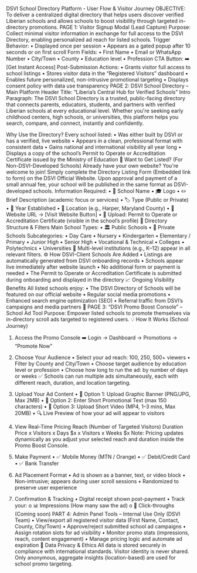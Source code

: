 

DSVI School Directory Platform - User Flow & Visitor Journey
OBJECTIVE:
To deliver a centralized digital directory that helps users discover verified Liberian schools and allows schools to boost visibility through targeted in-directory promotions.
PAGE 1: Visitor Signup Modal (Lead Capture)
Purpose: Collect minimal visitor information in exchange for full access to the DSVI Directory, enabling personalized ad reach for listed schools.
Trigger Behavior:
• Displayed once per session
• Appears as a gated popup after 10 seconds or on first scroll
Form Fields:
• First Name
• Email or WhatsApp Number
• City/Town
• County
• Education level
• Profession
CTA Button: ➡️ [Get Instant Access]
Post-Submission Actions:
• Grants visitor full access to school listings
• Stores visitor data in the “Registered Visitors” dashboard
• Enables future personalized, non-intrusive promotional targeting
• Displays consent policy with data use transparency
PAGE 2: DSVI School Directory – Main Platform
Header Title: “Liberia’s Central Hub for Verified Schools”
Intro Paragraph:
The DSVI School Directory is a trusted, public-facing directory that connects parents, educators, students, and partners with verified Liberian schools at every educational level. 
Whether you're seeking early childhood centers, high schools, or universities, this platform helps you search, compare, and connect, instantly and confidently.

Why Use the Directory?
Every school listed:
• Was either built by DSVI or has a verified, live website
• Appears in a clean, professional format with consistent data
• Gains national and international visibility all year long
• Displays a copy of the school’s Permit to Operate or Accreditation Certificate issued by the Ministry of Education
📝 Want to Get Listed? (For Non-DSVI-Developed Schools)
Already have your own website? You're welcome to join!
Simply complete the Directory Listing Form (Embedded link to form) on the DSVI Official Website. Upon approval and payment of a small annual fee, your school will be published in the same format as DSVI-developed schools.
Information Required:
• 🏫 School Name
• 🎓 Logo
• ✏️ Brief Description (academic focus or services)
• 🏷️ Type (Public or Private)
• 🏫 Year Established
• 📍 Location (e.g., Harper, Maryland County)
• 🔗 Website URL → [Visit Website Button]
• 📄 Upload: Permit to Operate or Accreditation Certificate (visible in the school’s profile)
📁 Directory Structure & Filters
Main School Types:
• 🏛 Public Schools
• 🏫 Private Schools
Subcategories:
• Day Care
• Nursery
• Kindergarten
• Elementary / Primary
• Junior High
• Senior High
• Vocational & Technical
• Colleges
• Polytechnics
• Universities
📌 Multi-level institutions (e.g., K–12) appear in all relevant filters.
⚙️ How DSVI-Client Schools Are Added
• Listings are automatically generated from DSVI onboarding records
• Schools appear live immediately after website launch
• No additional form or payment is needed
• The Permit to Operate or Accreditation Certificate is submitted during onboarding and displayed in the directory
📈 Ongoing Visibility Benefits
All listed schools enjoy:
• The DSVI Directory of Schools will be featured on our official website
• Regular social media promotions
• Enhanced search engine optimization (SEO)
• Referral traffic from DSVI’s campaigns and media partners
🚀 PAGE 3: “DSVI Promo Boost Console” – School Ad Tool
Purpose: Empower listed schools to promote themselves via in-directory scroll ads targeted to registered users.
💡 How It Works (School Journey)
1. Access the Promo Console
➡️ Login → Dashboard → Promotions → “Promote Now”
2. Choose Your Audience
• Select your ad reach: 100, 250, 500+ viewers
• Filter by County and City/Town
• Choose target audience by education level or profession
• Choose how long to run the ad: by number of days or weeks
✅ Schools can run multiple ads simultaneously, each with different reach, duration, and location targeting.

3. Upload Your Ad Content
• 📸 Option 1: Upload Graphic Banner (PNG/JPG, Max 2MB)
• 📝 Option 2: Enter Short Promotional Text (max 150 characters)
• 🎥 Option 3: Upload Short Video (MP4, 1–3 mins, Max 20MB)
• 🔍 Live Preview of how your ad will appear to visitors
4. View Real-Time Pricing
Reach (Number of Targeted Visitors)	Duration	Price
x Visitors	x Days	$x
x Visitors	x Weeks	$x
Note: Pricing updates dynamically as you adjust your selected reach and duration inside the Promo Boost Console.
5. Make Payment
• ✅ Mobile Money (MTN / Orange)
• ✅ Debit/Credit Card
• ✅ Bank Transfer
6. Ad Placement Format
• Ad is shown as a banner, text, or video block
• Non-intrusive; appears during user scroll sessions
• Randomized to preserve user experience
7. Confirmation & Tracking
• Digital receipt shown post-payment
• Track your:
o 📊 Impressions (How many saw the ad)
o 🔁 Click-throughs (Coming soon)
PART 4: Admin Panel Tools – Internal Use Only (DSVI Team)
• View/export all registered visitor data (First Name, Contact, County, City/Town)
• Approve/reject submitted school ad campaigns
• Assign rotation slots for ad visibility
• Monitor promo stats (impressions, reach, content engagement)
• Manage pricing logic and automate ad expiration
🔐 Data Privacy & Ethics
All data is stored securely in compliance with international standards.
Visitor identity is never shared. Only anonymous, aggregate insights (location-based) are used for school promo targeting.
